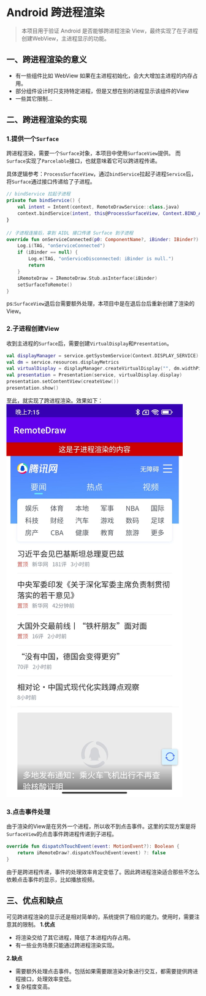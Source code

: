 # Android 跨进程渲染

> 本项目用于验证 Android 是否能够跨进程渲染 View，最终实现了在子进程创建WebView，主进程显示的功能。

## 一、跨进程渲染的意义
- 有一些组件比如 WebView 如果在主进程初始化，会大大增加主进程的内存占用。
- 部分组件设计时只支持特定进程，但是又想在别的进程显示该组件的View
- 一些其它限制...
## 二、跨进程渲染的实现
### 1.提供一个``Surface``
跨进程渲染，需要一个``Surface``对象，本项目中使用``SurfaceView``提供。
而``Surface``实现了``Parcelable``接口，也就意味着它可以跨进程传递。

具体逻辑参考：``ProcessSurfaceView``，通过``bindService``拉起子进程``Service``后，将``Surface``通过接口传递给了子进程。
```kotlin
// bindService 拉起子进程
private fun bindService() {
    val intent = Intent(context, RemoteDrawService::class.java)
    context.bindService(intent, this@ProcessSurfaceView, Context.BIND_AUTO_CREATE or Context.BIND_IMPORTANT)
}

// 子进程连接后，拿到 AIDL 接口传递 Surface 到子进程
override fun onServiceConnected(p0: ComponentName?, iBinder: IBinder?) {
    Log.i(TAG, "onServiceConnected")
    if (iBinder == null) {
        Log.e(TAG, "onServiceDisconnected: iBinder is null.")
        return
    }
    iRemoteDraw = IRemoteDraw.Stub.asInterface(iBinder)
    setSurfaceToRemote()
}
```
ps:``SurfaceView``退后台需要额外处理，本项目中是在退后台后重新创建了渲染的View。
### 2.子进程创建View
收到主进程的``Surface``后，需要创建``VirtualDisplay``和``Presentation``。
```kotlin
val displayManager = service.getSystemService(Context.DISPLAY_SERVICE) as DisplayManager
val dm = service.resources.displayMetrics
val virtualDisplay = displayManager.createVirtualDisplay("", dm.widthPixels, dm.heightPixels, dm.densityDpi, surface, 0)
val presentation = Presentation(service, virtualDisplay.display)
presentation.setContentView(createView())
presentation.show()
```
至此，就实现了跨进程渲染。效果如下：
![demo](imgsrc/img.png)
### 3.点击事件处理
由于渲染的View是在另外一个进程，所以收不到点击事件。这里的实现方案是将``SurfaceView``的点击事件跨进程传递到子进程。
```kotlin
override fun dispatchTouchEvent(event: MotionEvent?): Boolean {
    return iRemoteDraw?.dispatchTouchEvent(event) ?: false
}
```
由于是跨进程传递，事件的处理效率肯定变低了。因此跨进程渲染适合那些不怎么依赖点击事件的显示，比如播放视频。

## 三、优点和缺点
可见跨进程渲染的显示还是相对简单的，系统提供了相应的能力。使用时，需要注意其的限制。
**1.优点**
- 将渲染交给了其它进程，降低了本进程内存占用。
- 有一些业务场景只能通过跨进程渲染实现。

**2.缺点**
- 需要额外处理点击事件。包括如果需要跟渲染对象进行交互，都需要提供跨进程接口，处理效率变低。
- 复杂程度变高。